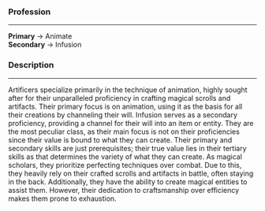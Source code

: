 
### Profession  
---  
**Primary** -> Animate  
**Secondary** -> Infusion  
  
### Description  
---  
Artificers specialize primarily in the technique of animation, highly sought after for their unparalleled proficiency in crafting magical scrolls and artifacts. Their primary focus is on animation, using it as the basis for all their creations by channeling their will. Infusion serves as a secondary proficiency, providing a channel for their will into an item or entity. They are the most peculiar class, as their main focus is not on their proficiencies since their value is bound to what they can create. Their primary and secondary skills are just prerequisites; their true value lies in their tertiary skills as that determines the variety of what they can create. As magical scholars, they prioritize perfecting techniques over combat. Due to this, they heavily rely on their crafted scrolls and artifacts in battle, often staying in the back. Additionally, they have the ability to create magical entities to assist them. However, their dedication to craftsmanship over efficiency makes them prone to exhaustion.